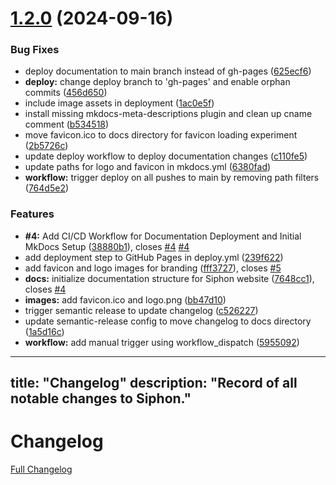 # [1.2.0](https://github.com/atxtechbro/siphon/compare/v1.1.0...v1.2.0) (2024-09-16)


### Bug Fixes

* deploy documentation to main branch instead of gh-pages ([625ecf6](https://github.com/atxtechbro/siphon/commit/625ecf61fa0c8c4e89bbfc422b659706a2f542b2))
* **deploy:** change deploy branch to 'gh-pages' and enable orphan commits ([456d650](https://github.com/atxtechbro/siphon/commit/456d6502f0322302ddea1b53c21ba125e37b6221))
* include image assets in deployment ([1ac0e5f](https://github.com/atxtechbro/siphon/commit/1ac0e5f76d69edbb667bda5f4b57f5ff4f546709))
* install missing mkdocs-meta-descriptions plugin and clean up cname comment ([b534518](https://github.com/atxtechbro/siphon/commit/b534518cef4b449ad8c7bc997015b1dc877c750b))
* move favicon.ico to docs directory for favicon loading experiment ([2b5726c](https://github.com/atxtechbro/siphon/commit/2b5726c64c2790a88754a829e3ed5ad01b608bbd))
* update deploy workflow to deploy documentation changes ([c110fe5](https://github.com/atxtechbro/siphon/commit/c110fe5b6a9fe21f119b4dfa3a34adec3935004e))
* update paths for logo and favicon in mkdocs.yml ([6380fad](https://github.com/atxtechbro/siphon/commit/6380fad97073fa7506d2ba7bf455ea4f51c63091))
* **workflow:** trigger deploy on all pushes to main by removing path filters ([764d5e2](https://github.com/atxtechbro/siphon/commit/764d5e21e26059dbd099d332c63988b60ecb5c35))


### Features

* **#4:** Add CI/CD Workflow for Documentation Deployment and Initial MkDocs Setup ([38880b1](https://github.com/atxtechbro/siphon/commit/38880b1affdb560c34981ca322962cae53c70359)), closes [#4](https://github.com/atxtechbro/siphon/issues/4) [#4](https://github.com/atxtechbro/siphon/issues/4)
* add deployment step to GitHub Pages in deploy.yml ([239f622](https://github.com/atxtechbro/siphon/commit/239f62267d61005e74f11aca234bbacf2a8e8e28))
* add favicon and logo images for branding ([fff3727](https://github.com/atxtechbro/siphon/commit/fff372742002eaec7166c152c8d3bfd57f9898e5)), closes [#5](https://github.com/atxtechbro/siphon/issues/5)
* **docs:** initialize documentation structure for Siphon website ([7648cc1](https://github.com/atxtechbro/siphon/commit/7648cc12316dd7c93329ab4de14e3bd7d4d1a55f)), closes [#4](https://github.com/atxtechbro/siphon/issues/4)
* **images:** add favicon.ico and logo.png ([bb47d10](https://github.com/atxtechbro/siphon/commit/bb47d109ab71aec9d8545fca05a6d919714cf11c))
* trigger semantic release to update changelog ([c526227](https://github.com/atxtechbro/siphon/commit/c526227022208c942c2879c53645460aec3b2260))
* update semantic-release config to move changelog to docs directory ([1a5d16c](https://github.com/atxtechbro/siphon/commit/1a5d16c4a889e15c033e5142c1128a70894a3ce7))
* **workflow:** add manual trigger using workflow_dispatch ([5955092](https://github.com/atxtechbro/siphon/commit/59550923ab402050aaa14de68a79a116e7579578))

---
title: "Changelog"
description: "Record of all notable changes to Siphon."
---

# Changelog

[Full Changelog](changelog.md)
